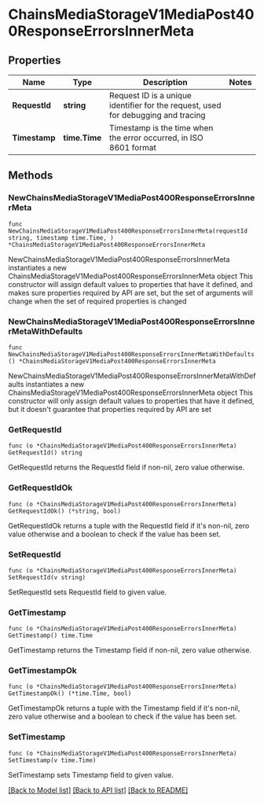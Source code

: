 # ChainsMediaStorageV1MediaPost400ResponseErrorsInnerMeta

## Properties

Name | Type | Description | Notes
------------ | ------------- | ------------- | -------------
**RequestId** | **string** | Request ID is a unique identifier for the request, used for debugging and tracing | 
**Timestamp** | **time.Time** | Timestamp is the time when the error occurred, in ISO 8601 format | 

## Methods

### NewChainsMediaStorageV1MediaPost400ResponseErrorsInnerMeta

`func NewChainsMediaStorageV1MediaPost400ResponseErrorsInnerMeta(requestId string, timestamp time.Time, ) *ChainsMediaStorageV1MediaPost400ResponseErrorsInnerMeta`

NewChainsMediaStorageV1MediaPost400ResponseErrorsInnerMeta instantiates a new ChainsMediaStorageV1MediaPost400ResponseErrorsInnerMeta object
This constructor will assign default values to properties that have it defined,
and makes sure properties required by API are set, but the set of arguments
will change when the set of required properties is changed

### NewChainsMediaStorageV1MediaPost400ResponseErrorsInnerMetaWithDefaults

`func NewChainsMediaStorageV1MediaPost400ResponseErrorsInnerMetaWithDefaults() *ChainsMediaStorageV1MediaPost400ResponseErrorsInnerMeta`

NewChainsMediaStorageV1MediaPost400ResponseErrorsInnerMetaWithDefaults instantiates a new ChainsMediaStorageV1MediaPost400ResponseErrorsInnerMeta object
This constructor will only assign default values to properties that have it defined,
but it doesn't guarantee that properties required by API are set

### GetRequestId

`func (o *ChainsMediaStorageV1MediaPost400ResponseErrorsInnerMeta) GetRequestId() string`

GetRequestId returns the RequestId field if non-nil, zero value otherwise.

### GetRequestIdOk

`func (o *ChainsMediaStorageV1MediaPost400ResponseErrorsInnerMeta) GetRequestIdOk() (*string, bool)`

GetRequestIdOk returns a tuple with the RequestId field if it's non-nil, zero value otherwise
and a boolean to check if the value has been set.

### SetRequestId

`func (o *ChainsMediaStorageV1MediaPost400ResponseErrorsInnerMeta) SetRequestId(v string)`

SetRequestId sets RequestId field to given value.


### GetTimestamp

`func (o *ChainsMediaStorageV1MediaPost400ResponseErrorsInnerMeta) GetTimestamp() time.Time`

GetTimestamp returns the Timestamp field if non-nil, zero value otherwise.

### GetTimestampOk

`func (o *ChainsMediaStorageV1MediaPost400ResponseErrorsInnerMeta) GetTimestampOk() (*time.Time, bool)`

GetTimestampOk returns a tuple with the Timestamp field if it's non-nil, zero value otherwise
and a boolean to check if the value has been set.

### SetTimestamp

`func (o *ChainsMediaStorageV1MediaPost400ResponseErrorsInnerMeta) SetTimestamp(v time.Time)`

SetTimestamp sets Timestamp field to given value.



[[Back to Model list]](../README.md#documentation-for-models) [[Back to API list]](../README.md#documentation-for-api-endpoints) [[Back to README]](../README.md)


